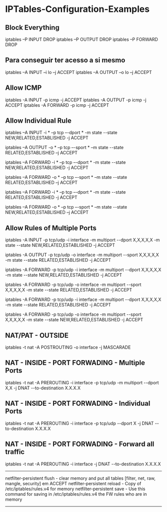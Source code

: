 # IPTables-Configuration-Examples


## Block Everything
iptables –P INPUT DROP
iptables –P OUTPUT DROP
iptables –P FORWARD DROP

## Para conseguir ter acesso a si mesmo 
iptables –A INPUT –i lo –j ACCEPT
iptables –A OUTPUT –o lo –j ACCEPT

## Allow ICMP
iptables -A INPUT -p icmp  -j ACCEPT
iptables -A OUTPUT -p icmp -j ACCEPT
iptables -A FORWARD -p icmp -j ACCEPT

## Allow Individual Rule
iptables –A INPUT -i * –p tcp –-dport * -m state --state NEW,RELATED,ESTABLISHED -j ACCEPT

iptables –A OUTPUT -o * –p tcp –-sport * –m state --state RELATED,ESTABLISHED –j ACCEPT

iptables –A FORWARD -i * –p tcp –-dport * -m state --state NEW,RELATED,ESTABLISHED -j ACCEPT

iptables –A FORWARD -o * –p tcp –-sport * –m state --state RELATED,ESTABLISHED –j ACCEPT

iptables –A FORWARD -i * –p tcp –-dport * -m state --state RELATED,ESTABLISHED -j ACCEPT

iptables –A FORWARD -o * –p tcp –-sport * –m state --state NEW,RELATED,ESTABLISHED –j ACCEPT


## Allow Rules of Multiple Ports
iptables -A INPUT -p tcp/udp -i interface -m  multiport --dport X,X,X,X,X  -m state --state NEW,RELATED,ESTABLISHED -j ACCEPT

iptables -A OUTPUT -p tcp/udp -o interface -m  multiport --sport X,X,X,X,X -m state --state RELATED,ESTABLISHED -j ACCEPT

iptables -A FORWARD -p tcp/udp -i interface -m  multiport --dport X,X,X,X,X  -m state --state NEW,RELATED,ESTABLISHED -j ACCEPT

iptables -A FORWARD -p tcp/udp -o interface -m  multiport --sport X,X,X,X,X -m state --state RELATED,ESTABLISHED -j ACCEPT

iptables -A FORWARD -p tcp/udp -i interface -m  multiport --dport X,X,X,X,X  -m state --state RELATED,ESTABLISHED -j ACCEPT

iptables -A FORWARD -p tcp/udp -o interface -m  multiport --sport X,X,X,X,X -m state --state NEW,RELATED,ESTABLISHED -j ACCEPT

## NAT/PAT - OUTSIDE
iptables -t nat -A POSTROUTING -o interface -j MASCARADE

## NAT - INSIDE - PORT FORWADING - Multiple Ports
iptables -t nat -A PREROUTING -i interface -p tcp/udp -m multiport --dport X,X -j DNAT --to-destination X.X.X.X  

## NAT - INSIDE - PORT FORWADING - Individual Ports
iptables -t nat -A PREROUTING -i interface -p tcp/udp --dport X -j DNAT --to-destination X.X.X.X

## NAT - INSIDE - PORT FORWADING - Forward all traffic
iptables -t nat -A PREROUTING -i interface -j DNAT --to-destination X.X.X.X


**********
netfilter-persistent flush - clear memory and put all tables [filter, net, raw, mangle, security] em ACCEPT
netfilter-persistent reload - Copy of /etc/iptables/rules.v4 for memory 
netfilter-persistent save  - Use this command for saving in /etc/iptables/rules.v4 the FW rules who are in memory
**********
